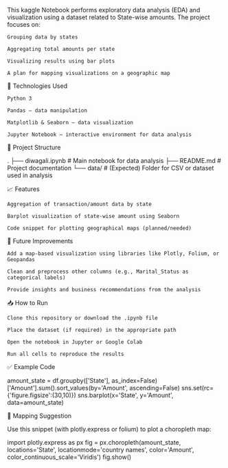 


This kaggle Notebook performs exploratory data analysis (EDA) and visualization using a dataset related to State-wise amounts. The project focuses on:

    Grouping data by states

    Aggregating total amounts per state

    Visualizing results using bar plots

    A plan for mapping visualizations on a geographic map

🔧 Technologies Used

    Python 3

    Pandas – data manipulation

    Matplotlib & Seaborn – data visualization

    Jupyter Notebook – interactive environment for data analysis

📂 Project Structure

.
├── diwagali.ipynb        # Main notebook for data analysis
├── README.md             # Project documentation
└── data/                 # (Expected) Folder for CSV or dataset used in analysis

📈 Features

    Aggregation of transaction/amount data by state

    Barplot visualization of state-wise amount using Seaborn

    Code snippet for plotting geographical maps (planned/needed)

📌 Future Improvements

    Add a map-based visualization using libraries like Plotly, Folium, or Geopandas

    Clean and preprocess other columns (e.g., Marital_Status as categorical labels)

    Provide insights and business recommendations from the analysis

📥 How to Run

    Clone this repository or download the .ipynb file

    Place the dataset (if required) in the appropriate path

    Open the notebook in Jupyter or Google Colab

    Run all cells to reproduce the results

✅ Example Code

amount_state = df.groupby(['State'], as_index=False)['Amount'].sum().sort_values(by='Amount', ascending=False)
sns.set(rc={'figure.figsize':(30,10)})
sns.barplot(x='State', y='Amount', data=amount_state)

📍 Mapping Suggestion

Use this snippet (with plotly.express or folium) to plot a choropleth map:

import plotly.express as px
fig = px.choropleth(amount_state, 
                    locations='State', 
                    locationmode='country names', 
                    color='Amount', 
                    color_continuous_scale='Viridis')
fig.show()


